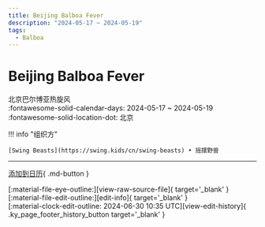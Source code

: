 ```yaml
---
title: Beijing Balboa Fever
description: "2024-05-17 ~ 2024-05-19"
tags:
  - Balboa
---
```


# Beijing Balboa Fever 

北京巴尔博亚热旋风  
:fontawesome-solid-calendar-days: 2024-05-17 ~ 2024-05-19  
:fontawesome-solid-location-dot: 北京  

!!! info "组织方"

    [Swing Beasts](https://swing.kids/cn/swing-beasts) • 摇摆野兽  

---

[添加到日历](https://swing.news/ics/zh-Hans/2024/cn/beijing-balboa-fever-2024.ics){ .md-button }

<div class="ky_page_footer" markdown>
<div class="ky_page_footer_trailing" markdown="span">
[:material-file-eye-outline:][view-raw-source-file]{ target='_blank' }
[:material-file-edit-outline:][edit-info]{ target='_blank' }
</div>
<div class="ky_page_footer_leading" markdown="span">
[:material-clock-edit-outline: 2024-06-30 10:35 UTC][view-edit-history]{ .ky_page_footer_history_button target='_blank' }
</div>
</div>

[view-raw-source-file]: https://github.com/swingdance/events/blob/main/2024/cn/beijing-balboa-fever-2024.json "查看原始源文件"
[edit-info]: https://github.com/swingdance/events/issues/new?assignees=&labels=update+event&projects=&template=03-update_entity.yml&title=%5B2024%2Fcn%5D%20Beijing%20Balboa%20Fever&region=cn&year=2024&id=beijing-balboa-fever-2024&name=Beijing%20Balboa%20Fever&org_id=swing-beasts "编辑信息"

[view-edit-history]: https://github.com/swingdance/events/commits/main/2024/cn/beijing-balboa-fever-2024.json "查看编辑历史"
